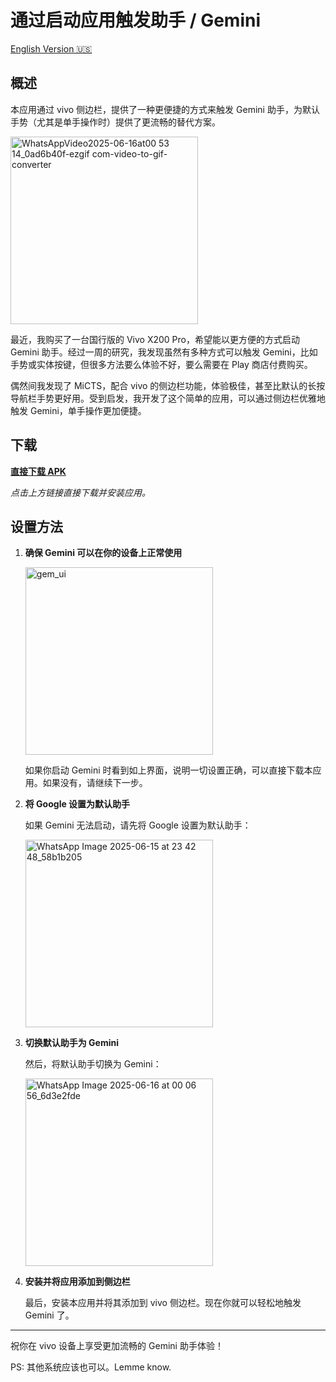 # 通过启动应用触发助手 / Gemini

[English Version 🇺🇸](./README.md)

## 概述

本应用通过 vivo 侧边栏，提供了一种更便捷的方式来触发 Gemini 助手，为默认手势（尤其是单手操作时）提供了更流畅的替代方案。

<img src="https://github.com/user-attachments/assets/10478f9e-a32f-4776-ac05-dbb32d4559ea" alt="WhatsAppVideo2025-06-16at00 53 14_0ad6b40f-ezgif com-video-to-gif-converter" width="300"/>

最近，我购买了一台国行版的 Vivo X200 Pro，希望能以更方便的方式启动 Gemini 助手。经过一周的研究，我发现虽然有多种方式可以触发 Gemini，比如手势或实体按键，但很多方法要么体验不好，要么需要在 Play 商店付费购买。

偶然间我发现了 MiCTS，配合 vivo 的侧边栏功能，体验极佳，甚至比默认的长按导航栏手势更好用。受到启发，我开发了这个简单的应用，可以通过侧边栏优雅地触发 Gemini，单手操作更加便捷。

## 下载

**[直接下载 APK](https://github.com/ChunChong01234/AssistantTriggerForVivoChinaRom/raw/main/TriggerAssistant.apk)**

_点击上方链接直接下载并安装应用。_

## 设置方法

1. **确保 Gemini 可以在你的设备上正常使用**

   <img src="https://github.com/user-attachments/assets/b15e4900-d7d4-48f5-a9b8-1cf729e1d3f2" alt="gem_ui" width="300"/>

   如果你启动 Gemini 时看到如上界面，说明一切设置正确，可以直接下载本应用。如果没有，请继续下一步。

2. **将 Google 设置为默认助手**

   如果 Gemini 无法启动，请先将 Google 设置为默认助手：

   <img src="https://github.com/user-attachments/assets/2ee48e59-28f2-4890-88e1-3485ed9f7e93" alt="WhatsApp Image 2025-06-15 at 23 42 48_58b1b205" width="300"/>

3. **切换默认助手为 Gemini**

   然后，将默认助手切换为 Gemini：

   <img src="https://github.com/user-attachments/assets/2fd7c64b-88ee-480d-8eb9-28b4097ea54f" alt="WhatsApp Image 2025-06-16 at 00 06 56_6d3e2fde" width="300"/>

4. **安装并将应用添加到侧边栏**

   最后，安装本应用并将其添加到 vivo 侧边栏。现在你就可以轻松地触发 Gemini 了。

---

祝你在 vivo 设备上享受更加流畅的 Gemini 助手体验！

PS: 其他系统应该也可以。Lemme know.
